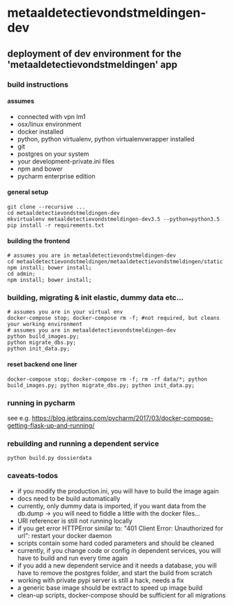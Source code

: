 # metaaldetectievondstmeldingen-dev

## deployment of dev environment for the 'metaaldetectievondstmeldingen' app

### build instructions

#### assumes
- connected with vpn lm1
- osx/linux environment
- docker installed
- python, python virtualenv, python virtualenvwrapper installed
- git
- postgres on your system
- your development-private.ini files
- npm and bower
- pycharm enterprise edition

#### general setup
```
git clone --recursive ...
cd metaaldetectievondstmeldingen-dev
mkvirtualenv metaaldetectievondstmeldingen-dev3.5 --python=python3.5
pip install -r requirements.txt
```

#### building the frontend
```
# assumes you are in metaaldetectievondstmeldingen-dev
cd metaaldetectievondstmeldingen/metaaldetectievondstmeldingen/static
npm install; bower install;
cd admin;
npm install; bower install;
```

### building, migrating & init elastic, dummy data etc...
```
# assumes you are in your virtual env
docker-compose stop; docker-compose rm -f; #not required, but cleans your working environment
# assumes you are in metaaldetectievondstmeldingen-dev
python build_images.py;
python migrate_dbs.py;
python init_data.py;
```

#### reset backend one liner
```
docker-compose stop; docker-compose rm -f; rm -rf data/*; python build_images.py; python migrate_dbs.py; python init_data.py;
```

### running in pycharm
see e.g. 
https://blog.jetbrains.com/pycharm/2017/03/docker-compose-getting-flask-up-and-running/

### rebuilding and running a dependent service
```
python build.py dossierdata
```

### caveats-todos
- if you modify the production.ini, you will have to build the image again
- docs need to be build automatically
- currently, only dummy data is imported, if you want data from the db.dump -> you will need to fiddle a little with the docker files...
- URI referencer is still not running locally
- if you get error HTTPError similar to: "401 Client Error: Unauthorized for url": restart your docker daemon
- scripts contain some hard coded parameters and should be cleaned
- currently, if you change code or config in dependent services, you will have to build and run every time again
- if you add a new dependent service and it needs a database, you will have to remove the postgres folder, and start the build from scratch
- working with private pypi server is still a hack, needs a fix
- a generic base image should be extract to speed up image build
- clean-up scripts, docker-compose should be sufficient for all migrations